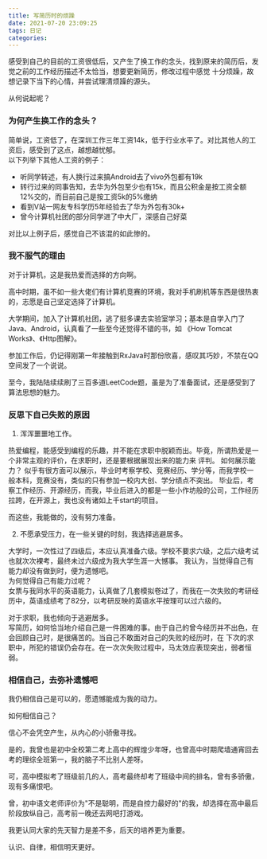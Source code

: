 ```yaml
---
title: 写简历时的烦躁
date: 2021-07-20 23:09:25
tags: 日记
categories:
---
```


感受到自己的目前的工资很低后，又产生了换工作的念头，找到原来的简历后，发觉之前的工作经历描述不太恰当，想要更新简历，修改过程中感觉
十分烦躁，故想记录下当下的心情，并尝试理清烦躁的源头。

从何说起呢？

### 为何产生换工作的念头？

简单说，工资低了，在深圳工作三年工资14k，低于行业水平了。对比其他人的工资后，感受到了这点，越想越忧郁。  
以下列举下其他人工资的例子：

* 听同学转述，有人换行过来搞Android去了vivo外包都有19k
* 转行过来的同事告知，去华为外包至少也有15k，而且公积金是按工资全额12%交的，而目前自己是按工资5k的5%缴纳
* 看到V站一网友专科学历5年经验去了华为外包有30k+
* 曾今计算机社团的部分同学进了中大厂，深感自己好菜

对比以上例子后，感觉自己不该混的如此惨的。

### 我不服气的理由

对于计算机，这是我热爱而选择的方向啊。

高中时期，虽不如一些大佬们有计算机竞赛的环境，我对手机刷机等东西是很热衷的，志愿是自己坚定选择了计算机。

大学期间，加入了计算机社团，逃了挺多课去实验室学习；基本是自学入门了Java、Android，认真看了一些至今还觉得不错的书，如
《How Tomcat Works》、《Http图解》。

参加工作后，仍记得刚第一年接触到RxJava时那份欣喜，感叹其巧妙，不禁在QQ空间发了一个说说。

至今，我陆陆续续刷了三百多道LeetCode题，虽是为了准备面试，还是感受到了算法思想的魅力。

### 反思下自己失败的原因

1. 浑浑噩噩地工作。

热爱编程，能感受到编程的乐趣，并不能在求职中脱颖而出。毕竟，所谓热爱是一个非常主观的评价，在求职时，还是要根据展现出来的能力来
评判。
如何展示能力？ 似乎有很方面可以展示，毕业时考察学校、竞赛经历、学分等，而我学校一般本科，竞赛没有，类似的只有参加一校内大创、学分绩点不突出。
毕业后，考察工作经历、开源经历，而我，毕业后进入的都是一些小作坊般的公司，工作经历拉跨，在开源上，我也没有诸如上千start的项目。

而这些，我能做的，没有努力准备。

2. 不愿承受压力，在一些关键的时刻，我选择逃避居多。

大学时，一次性过了四级后，本应认真准备六级。学校不要求六级，之后六级考试也就次次裸考，最终未过六级成为我大学生涯一大憾事。
我认为，当觉得自己有能力却没有做到时，便为遗憾吧。  
为何觉得自己有能力过呢？  
女票与我同水平的英语能力，认真做了几套模拟卷过了，而我在一次失败的考研经历中，英语成绩考了82分，以考研反映的英语水平按理可以过六级的。

对于求职，我也倾向于逃避居多。  
写简历，如何恰当地介绍自己是一件困难的事。由于自己的曾今经历并不出色，在会回顾自己时，是很痛苦的。当自己不敢面对自己的失败的经历时，在
下次的求职中，所犯的错误仍会存在。在一次次失败过程中，马太效应表现突出，弱者恒弱。

### 相信自己，去弥补遗憾吧

我仍相信自己是可以的，愿遗憾能成为我的动力。

如何相信自己？

信心不会凭空产生，从内心的小骄傲寻找。

是的，我曾也是初中全校第二考上高中的辉煌少年呀，也曾高中时期爬墙通宵回去考的理综全班第一，我的脑子不比别人差呀。

可，高中模拟考了班级前几的人，高考最终却考了班级中间的排名，曾有多骄傲，现有多痛恨吧。

曾，初中语文老师评价为"不是聪明，而是自控力最好的"的我，却选择在高中最后阶段放纵自己，高考前一晚还去网吧打游戏。

我更认同大家的先天智力是差不多，后天的培养更为重要。

认识、自律，相信明天更好。
















